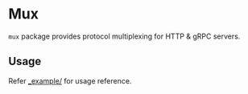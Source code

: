 # Mux

`mux` package provides protocol multiplexing for HTTP & gRPC servers.

## Usage

Refer [\_example/](./_example/main.go) for usage reference.
